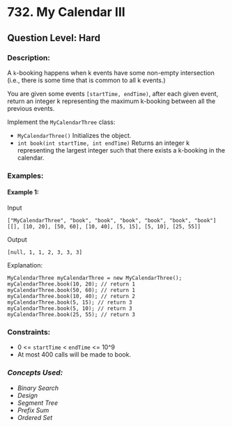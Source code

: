 # 732. My Calendar III
## Question Level: Hard
### Description:
A `k`-booking happens when k events have some non-empty intersection (i.e., there is some time that is common to all k events.)

You are given some events `[startTime, endTime)`, after each given event, return an integer k representing the maximum k-booking between all the previous events.

Implement the `MyCalendarThree` class:
- `MyCalendarThree()` Initializes the object.
- `int book(int startTime, int endTime)` Returns an integer k representing the largest integer such that there exists a k-booking in the calendar.

### Examples:
#### Example 1:

Input
```
["MyCalendarThree", "book", "book", "book", "book", "book", "book"]
[[], [10, 20], [50, 60], [10, 40], [5, 15], [5, 10], [25, 55]]
```
Output
```
[null, 1, 1, 2, 3, 3, 3]
```
Explanation:
```
MyCalendarThree myCalendarThree = new MyCalendarThree();
myCalendarThree.book(10, 20); // return 1
myCalendarThree.book(50, 60); // return 1
myCalendarThree.book(10, 40); // return 2
myCalendarThree.book(5, 15); // return 3
myCalendarThree.book(5, 10); // return 3
myCalendarThree.book(25, 55); // return 3
```
### Constraints:

- 0 <= `startTime` < `endTime` <= 10^9
- At most 400 calls will be made to book.

### <i>Concepts Used:
- Binary Search
- Design
- Segment Tree
- Prefix Sum
- Ordered Set </i>